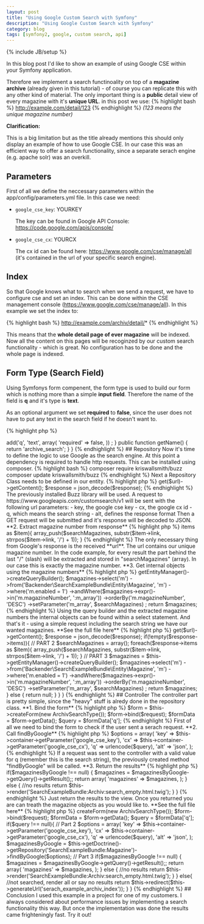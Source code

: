 ```yaml
---
layout: post
title: "Using Google Custom Search with Symfony"
description: "Using Google Custom Search with Symfony"
category: blog
tags: [symfony2, google, custom search, api]
---
```

{% include JB/setup %}

In this blog post I'd like to show an example of using Google CSE within your Symfony application. 

Therefore we implement a search functinoality on top of a **magazine archive** (already given in this tutorial) - of course you can replicate this with any other kind of material. The only important thing is a **public** detail view of every magazine with it's **unique URL**. in this post we use: {% highlight bash %} http://example.com/detail/123 {% endhighlight %} *(123 means the unique magazine number)*

**Clarification:**

This is a big limitation but as the title already mentions this should only display an example of how to use Google CSE. In our case this was an efficient way to offer a search functionality, since a separate serach engine (e.g. apache solr) was an overkill.

## Parameters

First of all we define the neccessary parameters within the app/config/parameters.yml file. In this case we need:

* `google_cse_key`: YOURKEY 
  
	The key can be found in Google API Console: https://code.google.com/apis/console/ 

* `google_cse_cx`: YOURCX

	The cx id can be found here: https://www.google.com/cse/manage/all (it's contained in the url of your specific search engine).
	
## Index

So that Google knows what to search when we send a request, we have to configure cse and set an index. This can be done within the CSE management console (https://www.google.com/cse/manage/all). In this example we set the index to: 

{% highlight bash %}
http://example.com/archiv/detail/*
{% endhighlight %}

This means that the **whole detail page of ever magazine** will be indexed. Now all the content on this pages will be recoginzed by our custom search functionality - which is great. No configuration has to be done and the whole page is indexed.

## Form Type (Search Field)

Using Symfonys form compenent, the form type is used to build our form which is nothing more than a simple **input field**. Therefore the name of the field is **q** and it's type is **text**. 

As an optional argument we set **required** to **false**, since the user does not have to put any text in the search field if he doesn't want to.

{% highlight php %}
<?php
namespace Backender\SerachExampleBundle\Form\Type;

use Symfony\Component\Form\AbstractType;
use Symfony\Component\Form\FormBuilderInterface;

class ArchivSearchType extends AbstractType
{
    public function buildForm(FormBuilderInterface $formBuilder, array $options)
    {
        $formBuilder
            ->add('q', 'text', array(
                'required'  => false,
            ))
        ;
    }

    public function getName()
    {
        return 'archive_search';
    }
}

{% endhighlight %}

## Repository

Now it's time to define the logic to use Google as the search engine.
At this point a dependency is required to handle http requests. This can be installed using composer.

{% highlight bash %}
composer require kriswallsmith/buzz
composer update kriswallsmith/buzz
{% endhighlight %}


Next a Repository Class needs to be defined in our entity.

{% highlight php %}
<?php
namespace Backender\SearchExampleBundle\Entity;

use Doctrine\ORM\Mapping as ORM;

* @ORM\Entity(repositoryClass="Backender\SearchExampleBundle\Entity\MagazineRepository")

// entity stuff, not part of this tutorial

{% endhighlight %}

### Custom function

Let's define a function called **findByGoogle**. In general this function will go through three steps:

**1. Send request to google with search string and further arguments**

{% highlight php %}
<?php
$curl = new Curl();
$browser = new Browser($curl);
$url = 'https://www.googleapis.com/customsearch/v1';
$url = $url.'?key='.$options['key'].'&cx='.$options['cx'].'&q='.$options['q'].'&alt='.$options['alt'];
$response = $browser->get($url)->getContent();
$response = json_decode($response);
{% endhighlight %}

The previously installed Buzz library will be used. A request to https://www.googleapis.com/customsearch/v1 will be sent with the following url parameters:

- key, the google cse key
- cx, the google cx id
- q, which means the search string
- alt, defines the response format

Then a GET request will be submitted and it's response will be decoded to JSON.

**2. Extract magazine number from response**

{% highlight php %}
<?php
$searchMagazines = array();
foreach($response->items as $item){
    array_push($searchMagazines, substr($item->link, strrpos($item->link, '/') + 1));
}
{% endhighlight %}

The only necessary thing from Google's response is the received **url**. The url contains our unique magazine number. In the code example, for every result the part behind the last "/" (slash) will be extracted and stored in "searchMagazines" (array). In our case this is exactly the magazine number.

**3. Get internal objects using the magazine numbers**

{% highlight php %}
<?php
$magazines = $this->getEntityManager()->createQueryBuilder();
$magazines->select('m')
	->from('Backender\SearchExampleBundle\Entity\Magazine', 'm')
	->where('m.enabled = 1')
	->andWhere($magazines->expr()->in('m.magazineNumber', ':m_array'))
	->orderBy('m.magazineNumber', 'DESC')
	->setParameter('m_array', $searchMagazines)
	;
return $magazines;

{% endhighlight %}

Using the query builder and the extracted magazine numbers the internal objects can be found within a select statement.

And that's it - using a simple request including the search string we have our wanted magazines.

**See the full file here**

{% highlight php %}
<?php
namespace Backender\SearchExampleBundle\Entity;

use Doctrine\ORM\EntityRepository;
use Buzz\Browser, Buzz\Client\Curl;

class MagazineRepository extends EntityRepository
{
	public function findByGoogle($options){

        // PART 1
        $curl = new Curl();
        $browser = new Browser($curl);
        $url = 'https://www.googleapis.com/customsearch/v1';
        $url = $url.'?key='.$options['key'].'&cx='.$options['cx'].'&q='.$options['q'].'&alt='.$options['alt'];
        $response = $browser->get($url)->getContent();
        $response = json_decode($response);

        if(!empty($response->items)){
			
            // PART 2
            $searchMagazines = array();
            foreach($response->items as $item){
                array_push($searchMagazines, substr($item->link, strrpos($item->link, '/') + 1));
            }
			
            // PART 3
            $magazines = $this->getEntityManager()->createQueryBuilder();
            $magazines->select('m')
                ->from('Backender\SearchExampleBundle\Entity\Magazine', 'm')
                ->where('m.enabled = 1')
                ->andWhere($magazines->expr()->in('m.magazineNumber', ':m_array'))
                ->orderBy('m.magazineNumber', 'DESC')
                ->setParameter('m_array', $searchMagazines)
            ;
            return $magazines;

        } else {
            return null;
        }
    }
    
}

{% endhighlight %}


## Controller

The controller part is pretty simple, since the "heavy" stuff is alredy done in the repository class.

**1. Bind the form**

{% highlight php %}
$form = $this->createForm(new ArchivSearchType());
$form->bind($request);
$formData = $form->getData();
$query = $formData['q'];
{% endhighlight %}

First of all we need to bind the form to check if the user sent a serach request.

**2. Call findByGoogle**

{% highlight php %}
$options = array(
	'key' => $this->container->getParameter('google_cse_key'),
	'cx' => $this->container->getParameter('google_cse_cx'),
	'q' => urlencode($query),
	'alt' => 'json',
);
{% endhighlight %}

If a request was sent to the controller with a valid value for q (remember this is the search string), the previously created method "findByGoogle" will be called.

**3. Return the results**

{% highlight php %}
if($magazinesByGoogle !== null) {
	$magazines = $magazinesByGoogle->getQuery()->getResult();;
	return array(
		'magazines' => $magazines,
	);

} else {
	//no results
	return $this->render('SearchExampleBundle:Archiv:search_empty.html.twig');
}        }
{% endhighlight %}

Just return the results to the view. Once you returned you are can treath the magazine objects as you would like to. 

**See the full file here**

{% highlight php %}
<?php
    /**
     * @Route("/search", name="search_example_archiv_search")
     * @Template()
     *
     * @param \Symfony\Component\HttpFoundation\Request $request
     * @return \Symfony\Component\HttpFoundation\Response
     */
    public function searchAction(Request $request)
    {
    	//Part 1
        $form = $this->createForm(new ArchivSearchType());
        $form->bind($request);
        $formData = $form->getData();
        $query = $formData['q'];

        if($query !== null){
            // Part 2
            $options = array(
                'key' => $this->container->getParameter('google_cse_key'),
                'cx' => $this->container->getParameter('google_cse_cx'),
                'q' => urlencode($query),
                'alt' => 'json',
            );

            $magazinesByGoogle = $this->getDoctrine()->getRepository('SearchExampleBundle:Magazine')->findByGoogle($options);
            
            // Part 3
            if($magazinesByGoogle !== null) {
                $magazines = $magazinesByGoogle->getQuery()->getResult();;
                return array(
                    'magazines' => $magazines,
                );

            } else {
                //no results
                return $this->render('SearchExampleBundle:Archiv:search_empty.html.twig');
            }

        } else{
            //not searched, render all or say no results
            return $this->redirect($this->generateUrl('serach_example_archiv_index'));
        }

    }
{% endhighlight %}

## Conclusion

I used this example in a project for one of my customers. I always considered about performance issues by implementing a search functionality this way. But once the implementation was done the results came frighteningly fast. Try it out!